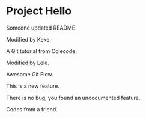 # Project Hello

Someone updated README.

Modified by Keke.

A Git tutorial from Colecode.

Modified by Lele.

Awesome Git Flow.

This is a new feature.

There is no bug, you found an undocumented feature.

Codes from a friend.
